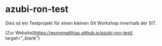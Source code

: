 # azubi-ron-test

Dies ist ein Testprojekt für einen kleinen Git Workshop innerhalb der SIT. 


[Zur Website](https://wurmmatthias.github.io/azubi-ron-test/ target="_blank")